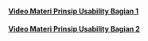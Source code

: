#### [Video Materi Prinsip Usability Bagian 1](https://www.youtube.com/watch?v=I2bpR33HGLc)


#### [Video Materi Prinsip Usability Bagian 2](https://www.youtube.com/watch?v=LxwkD6c-hwI)
